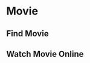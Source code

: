 <script setup>
import { ref } from 'vue';
import NavContainer from '../components/NavContainer.vue';
import newsData from '../assets/entertainment/movie.json';

const data = ref(newsData);
</script>

# Movie

## Find Movie

<NavContainer :data="data.findMovie"/>

## Watch Movie Online

<NavContainer :data="data.watchMovie"/>

